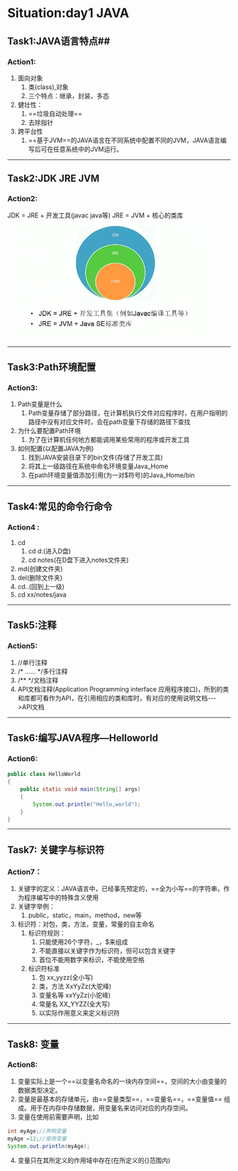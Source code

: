 # Situation:day1 JAVA #
## Task1:JAVA语言特点##
### Action1: ###
1. 面向对象
   1. 类(class),对象
   2. 三个特点：继承，封装，多态
2. 健壮性：
   1. ==垃圾自动处理==
   2. 去除指针
3. 跨平台性
   1. ==基于JVM==的JAVA语言在不同系统中配置不同的JVM，JAVA语言编写后可在任意系统中的JVM运行。
---
## Task2:JDK JRE JVM ##
### Action2: ###

JDK = JRE + 开发工具(javac java等)
JRE = JVM + 核心的类库
![](images/2022-03-15-10-49-51.png)

---

## Task3:Path环境配置 ##
### Action3: ###
1. Path变量是什么
   1. Path变量存储了部分路径，在计算机执行文件对应程序时，在用户指明的路径中没有对应文件时，会在path变量下存储的路径下查找
2. 为什么要配置Path环境
   1. 为了在计算机任何地方都能调用某些常用的程序或开发工具
3. 如何配置(以配置JAVA为例)
   1. 找到JAVA安装目录下的bin文件(存储了开发工具)
   2. 将其上一级路径在系统中命名环境变量Java_Home
   3. 在path环境变量值添加引用(为一对$符号)的Java_Home/bin
---
## Task4:常见的命令行命令 ##
###   Action4 : ###
1. cd  
   1. cd d:(进入D盘)
   2. cd notes(在D盘下进入notes文件夹)
2. md(创建文件夹)
3. del(删除文件夹)
4. cd..(回到上一级)
5. cd xx/notes/java
---
## Task5:注释 ##
### Action5: ###
1. //单行注释
2. /* …… */多行注释
3. /** */文档注释
4. API文档注释(Application Programming interface 应用程序接口)，所到的类和库都可看作为API，在引用相应的类和库时，有对应的使用说明文档--->API文档
---
## Task6:编写JAVA程序—Helloworld ##
### Action6: ###
``` java {.line-numbers}
public class HelloWorld
{
    public static void main(String[] args)
    {
        System.out.println("Hello,world");
    }
}
```
---
## Task7:  关键字与标识符 ##
### Action7： ###
1. 关键字的定义：JAVA语言中，已经事先预定的，==全为小写==的字符串，作为程序编写中的特殊含义使用
2. 关键字举例：
   1. public，static，main，method，new等
3. 标识符：对包，类，方法，变量，常量的自主命名
   1. 标识符规则：
      1. 只能使用26个字符，_，$来组成
      2. 不能直接以关键字作为标识符，但可以包含关键字
      3. 首位不能用数字来标识，不能使用空格
   2. 标识符标准
      1. 包 xx_yyzz(全小写)
      2. 类，方法 XxYyZz(大驼峰)
      3. 变量名等 xxYyZz(小驼峰)
      4. 常量名 XX_YYZZ(全大写)
      5. 以实际作用意义来定义标识符
---
## Task8: 变量 ##
### Action8: ###
1. 变量实际上是一个==以变量名命名的一块内存空间==，空间的大小由变量的数据类型决定。
2. 变量是最基本的存储单元，由==变量类型==，==变量名==，==变量值== 组成。用于在内存中存储数据，用变量名来访问对应的内存空间。
3. 变量在使用前需要声明，比如
``` java {.line-numbers}
int myAge;//声明变量
myAge =12;//使用变量
System.out.println(myAge);
```
4. 变量只在其所定义的作用域中存在(在所定义的{}范围内)